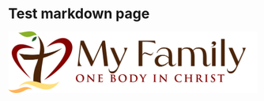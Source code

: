 # Test markdown page

<div class="background-div">
    <div class="overlay"></div>
    <img class="myfamily" src="images/MyFamilyLogo.png"/>
</div>

